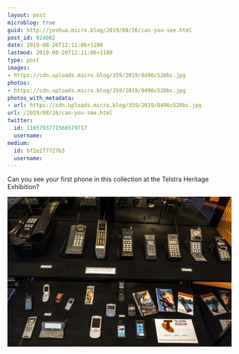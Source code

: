 ```yaml
---
layout: post
microblog: true
guid: http://joshua.micro.blog/2019/08/26/can-you-see.html
post_id: 924082
date: 2019-08-26T12:11:06+1100
lastmod: 2019-08-26T12:11:06+1100
type: post
images:
- https://cdn.uploads.micro.blog/359/2019/8496c520bc.jpg
photos:
- https://cdn.uploads.micro.blog/359/2019/8496c520bc.jpg
photos_with_metadata:
- url: https://cdn.uploads.micro.blog/359/2019/8496c520bc.jpg
url: /2019/08/26/can-you-see.html
twitter:
  id: 1165793771566579717
  username: 
medium:
  id: bf2e2f7727b3
  username: 
---
```

Can you see your first phone in this collection at the Telstra Heritage Exhibition?

<a href="https://joshwithers.blog/uploads/2019/8496c520bc.jpg"><img src="uploads/2019/8496c520bc.jpg" width="600" height="400" alt="" style="height: auto;" class="sunlit_image" /></a>

